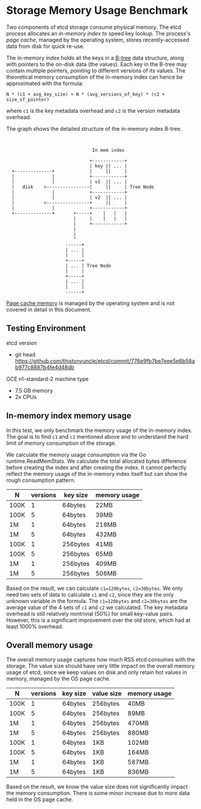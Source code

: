 # Storage Memory Usage Benchmark

<!---todo: link storage to storage design doc-->
Two components of etcd storage consume physical memory. The etcd process allocates an *in-memory index* to speed key lookup. The process's *page cache*, managed by the operating system, stores recently-accessed data from disk for quick re-use.

The in-memory index holds all the keys in a [B-tree][btree] data structure, along with pointers to the on-disk data (the values). Each key in the B-tree may contain multiple pointers, pointing to different versions of its values. The theoretical memory consumption of the in-memory index can hence be approximated with the formula:

`N * (c1 + avg_key_size) + N * (avg_versions_of_key) * (c2 + size_of_pointer)`

where `c1` is the key metadata overhead and `c2` is the version metadata overhead.

The graph shows the detailed structure of the in-memory index B-tree.

```


                                In mem index

                               +------------+
                               | key || ... |
  +--------------+             |     ||     |
  |              |             +------------+
  |              |             | v1  || ... |
  |   disk    <----------------|     ||     | Tree Node
  |              |             +------------+
  |              |             | v2  || ... |
  |           <----------------+     ||     |
  |              |             +------------+
  +--------------+       +-----+    |   |   |
                         |     |    |   |   |
                         |     +------------+
                         |
                         |
                         ^
                      ------+
                      | ... |
                      |     |
                      +-----+
                      | ... | Tree Node
                      |     |
                      +-----+
                      | ... |
                      |     |
                      ------+
```

[Page cache memory][pagecache] is managed by the operating system and is not covered in detail in this document.

## Testing Environment

etcd version
- git head https://github.com/thistonyuncle/etcd/commit/776e9fb7be7eee5e6b58ab977c8887b4fe4d48db

GCE n1-standard-2 machine type

- 7.5 GB memory
- 2x CPUs

## In-memory index memory usage

In this test, we only benchmark the memory usage of the in-memory index. The goal is to find `c1` and `c2` mentioned above and to understand the hard limit of memory consumption of the storage.

We calculate the memory usage consumption via the Go runtime.ReadMemStats. We calculate the total allocated bytes difference before creating the index and after creating the index. It cannot perfectly reflect the memory usage of the in-memory index itself but can show the rough consumption pattern. 

| N    | versions | key size | memory usage |
|------|----------|----------|--------------|
| 100K | 1        | 64bytes  | 22MB         |
| 100K | 5        | 64bytes  | 39MB         |
| 1M   | 1        | 64bytes  | 218MB        |
| 1M   | 5        | 64bytes  | 432MB        |
| 100K | 1        | 256bytes | 41MB         |
| 100K | 5        | 256bytes | 65MB         |
| 1M   | 1        | 256bytes | 409MB        |
| 1M   | 5        | 256bytes | 506MB        |


Based on the result, we can calculate `c1=120bytes`, `c2=30bytes`. We only need two sets of data to calculate `c1` and `c2`, since they are the only unknown variable in the formula. The `c1=120bytes` and `c2=30bytes` are the average value of the 4 sets of `c1` and `c2` we calculated. The key metadata overhead is still relatively nontrivial (50%) for small key-value pairs. However, this is a significant improvement over the old store, which had at least 1000% overhead.

## Overall memory usage

The overall memory usage captures how much RSS etcd consumes with the storage. The value size should have very little impact on the overall memory usage of etcd, since we keep values on disk and only retain hot values in memory, managed by the OS page cache.

| N    | versions | key size | value size | memory usage |
|------|----------|----------|------------|--------------|
| 100K | 1        | 64bytes  | 256bytes   | 40MB         |
| 100K | 5        | 64bytes  | 256bytes   | 89MB         |
| 1M   | 1        | 64bytes  | 256bytes   | 470MB        |
| 1M   | 5        | 64bytes  | 256bytes   | 880MB        |
| 100K | 1        | 64bytes  | 1KB        | 102MB        |
| 100K | 5        | 64bytes  | 1KB        | 164MB        |
| 1M   | 1        | 64bytes  | 1KB        | 587MB        |
| 1M   | 5        | 64bytes  | 1KB        | 836MB        |

Based on the result, we know the value size does not significantly impact the memory consumption. There is some minor increase due to more data held in the OS page cache.

[btree]: https://en.wikipedia.org/wiki/B-tree
[pagecache]: https://en.wikipedia.org/wiki/Page_cache

